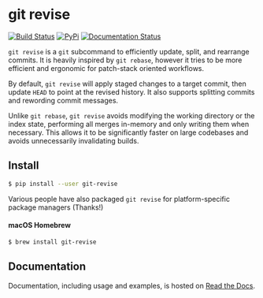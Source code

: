 # git revise
[![Build Status](https://travis-ci.org/mystor/git-revise.svg?branch=master)](https://travis-ci.org/mystor/git-revise)
[![PyPi](https://img.shields.io/pypi/v/git-revise.svg)](https://pypi.org/project/git-revise)
[![Documentation Status](https://readthedocs.org/projects/git-revise/badge/?version=latest)](https://git-revise.readthedocs.io/en/latest/?badge=latest)


`git revise` is a `git` subcommand to efficiently update, split, and rearrange
commits. It is heavily inspired by `git rebase`, however it tries to be more
efficient and ergonomic for patch-stack oriented workflows.

By default, `git revise` will apply staged changes to a target commit, then
update `HEAD` to point at the revised history. It also supports splitting
commits and rewording commit messages.

Unlike `git rebase`, `git revise` avoids modifying the working directory or
the index state, performing all merges in-memory and only writing them when
necessary. This allows it to be significantly faster on large codebases and
avoids unnecessarily invalidating builds.

## Install

```sh
$ pip install --user git-revise
```

Various people have also packaged `git revise` for platform-specific package
managers (Thanks!)

#### macOS Homebrew

```sh
$ brew install git-revise 
```

## Documentation

Documentation, including usage and examples, is hosted on [Read the Docs].

[Read the Docs]: https://git-revise.readthedocs.io/en/latest

